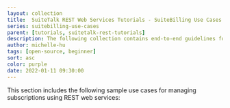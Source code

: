 ```yaml
---
layout: collection
title:  SuiteTalk REST Web Services Tutorials - SuiteBilling Use Cases
series: suitebilling-use-cases
parent: [tutorials, suitetalk-rest-tutorials]
description: The following collection contains end-to-end guidelines for SuiteBilling use cases.
author: michelle-hu
tags: [open-source, beginner]
sort: asc
color: purple
date: 2022-01-11 09:30:00
---
```


This section includes the following sample use cases for managing subscriptions using REST web services: